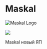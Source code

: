 # Maskal

[![Maskal Logo](https://i.imgur.com/xcQJklF.png)](https://i.imgur.com/xcQJklF.png)

[![](https://img.shields.io/github/downloads/pavel1337228/Maskal/total.svg)](https://github.com/pavel1337228/Maskal/releases)

Maskal новый ЯП